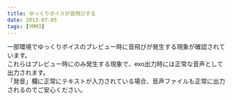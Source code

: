 ```yaml
---
title: ゆっくりボイスが音飛びする
date: 2013-07-05
tags: [YMM3]
---
```

一部環境でゆっくりボイスのプレビュー時に音飛びが発生する現象が確認されています。  
これらはプレビュー時にのみ発生する現象で、exo出力時には正常な音声として出力されます。  
「発音」欄に正常にテキストが入力されている場合、音声ファイルも正常に出力されるのでご安心ください。